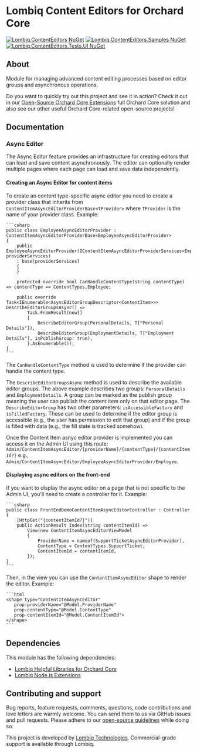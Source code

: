 # Lombiq Content Editors for Orchard Core

[![Lombiq.ContentEditors NuGet](https://img.shields.io/nuget/v/Lombiq.ContentEditors?label=Lombiq.ContentEditors)](https://www.nuget.org/packages/Lombiq.ContentEditors/) [![Lombiq.ContentEditors.Samples NuGet](https://img.shields.io/nuget/v/Lombiq.ContentEditors.Samples?label=Lombiq.ContentEditors.Samples)](https://www.nuget.org/packages/Lombiq.ContentEditors.Samples/) [![Lombiq.ContentEditors.Tests.UI NuGet](https://img.shields.io/nuget/v/Lombiq.ContentEditors.Tests.UI?label=Lombiq.ContentEditors.Tests.UI)](https://www.nuget.org/packages/Lombiq.ContentEditors.Tests.UI/)

## About

Module for managing advanced content editing processes based on editor groups and asynchronous operations.

Do you want to quickly try out this project and see it in action? Check it out in our [Open-Source Orchard Core Extensions](https://github.com/Lombiq/Open-Source-Orchard-Core-Extensions) full Orchard Core solution and also see our other useful Orchard Core-related open-source projects!

## Documentation

### Async Editor

The Async Editor feature provides an infrastructure for creating editors that can load and save content asynchronously. The editor can optionally render multiple pages where each page can load and save data independently.

#### Creating an Async Editor for content items

To create an content type-specific async editor you need to create a provider class that inherits from `ContentItemAsyncEditorProviderBase<TProvider>` where `TProvider` is the name of your provider class. Example:

    ```csharp
    public class EmployeeAsyncEditorProvider : ContentItemAsyncEditorProviderBase<EmployeeAsyncEditorProvider>
    {
        public EmployeeAsyncEditorProvider(IContentItemAsyncEditorProviderServices<EmployeeAsyncEditorProvider> providerServices)
        : base(providerServices)
        {
        }

        protected override bool CanHandleContentType(string contentType) => contentType == ContentTypes.Employee;

        public override Task<IEnumerable<AsyncEditorGroupDescriptor<ContentItem>>> DescribeEditorGroupsAsync() =>
            Task.FromResult(new[]
            {
                DescribeEditorGroup(PersonalDetails, T["Personal Details"]),
                DescribeEditorGroup(EmploymentDetails, T["Employment Details"], isPublishGroup: true),
            }.AsEnumerable());
    }
    ```

The `CanHandleContentType` method is used to determine if the provider can handle the content type.

The `DescribeEditorGroupsAsync` method is used to describe the available editor groups. The above example describes two groups: `PersonalDetails` and `EmploymentDetails`. A group can be marked as the publish group meaning the user can publish the content item only on that editor page. The `DescribeEditorGroup` has two other parameters: `isAccessibleFactory` and `isFilledFactory`. These can be used to determine if the editor group is accessible (e.g., the user has permission to edit that group) and if the group is filled with data (e.g., the fill state is tracked somehow).

Once the Content Item asnyc editor provider is implemented you can access it on the Admin UI using this route: `Admin/ContentItemAsyncEditor/{providerName}/{contentType}/{contentItemId?}` e.g., `Admin/ContentItemAsyncEditor/EmployeeAsyncEditorProvider/Employee`.

#### Displaying async editors on the front-end

If you want to display the async editor on a page that is not specific to the Admin UI, you'll need to create a controller for it. Example:

    ```csharp
    public class FrontEndDemoContentItemAsyncEditorController : Controller
    {
        [HttpGet("{contentItemId?}")]
        public ActionResult Index(string contentItemId) =>
            View(new ContentItemAsyncEditorViewModel
            {
                ProviderName = nameof(SupportTicketAsyncEditorProvider),
                ContentType = ContentTypes.SupportTicket,
                ContentItemId = contentItemId,
            });
    }
    ```

Then, in the view you can use the `ContentItemAsyncEditor` shape to render the editor. Example:

    ```html
    <shape type="ContentItemAsyncEditor"
       prop-providerName="@Model.ProviderName"
       prop-contentType="@Model.ContentType"
       prop-contentItemId="@Model.ContentItemId">
    </shape>
    ```

## Dependencies

This module has the following dependencies:

- [Lombiq Helpful Libraries for Orchard Core](https://github.com/Lombiq/Helpful-Libraries)
- [Lombiq Node.js Extensions](https://gihub.com/Lombiq/NodeJs-Extensions)

## Contributing and support

Bug reports, feature requests, comments, questions, code contributions and love letters are warmly welcome. You can send them to us via GitHub issues and pull requests. Please adhere to our [open-source guidelines](https://lombiq.com/open-source-guidelines) while doing so.

This project is developed by [Lombiq Technologies](https://lombiq.com/). Commercial-grade support is available through Lombiq.
